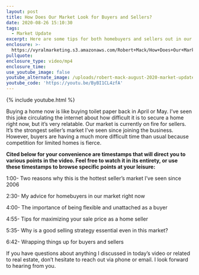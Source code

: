 ```yaml
---
layout: post
title: How Does Our Market Look for Buyers and Sellers?
date: 2020-08-26 15:10:30
tags:
  - Market Update
excerpt: Here are some tips for both homebuyers and sellers out in our market.
enclosure: >-
  https://vyralmarketing.s3.amazonaws.com/Robert+Mack/How+Does+Our+Market+Look+for+Buyers+and+Sellers_.mp4
pullquote:
enclosure_type: video/mp4
enclosure_time:
use_youtube_image: false
youtube_alternate_image: /uploads/robert-mack-august-2020-market-update-yt.jpg
youtube_code: 'https://youtu.be/ByBI1CL4zfA'
---
```


{% include youtube.html %}

Buying a home now is like buying toilet paper back in April or May. I’ve seen this joke circulating the internet about how difficult it is to secure a home right now, but it’s very relatable. Our market is currently on fire for sellers. It’s the strongest seller’s market I’ve seen since joining the business. However, buyers are having a much more difficult time than usual because competition for limited homes is fierce.

**Cited below for your convenience are timestamps that will direct you to various points in the video. Feel free to watch it in its entirety, or use these timestamps to browse specific points at your leisure:**

1:00- Two reasons why this is the hottest seller’s market I’ve seen since 2006

2:30- My advice for homebuyers in our market right now

4:00- The importance of being flexible and unattached as a buyer

4:55- Tips for maximizing your sale price as a home seller

5:35- Why is a good selling strategy essential even in this market?

6:42- Wrapping things up for buyers and sellers

If you have questions about anything I discussed in today’s video or related to real estate, don’t hesitate to reach out via phone or email. I look forward to hearing from you.